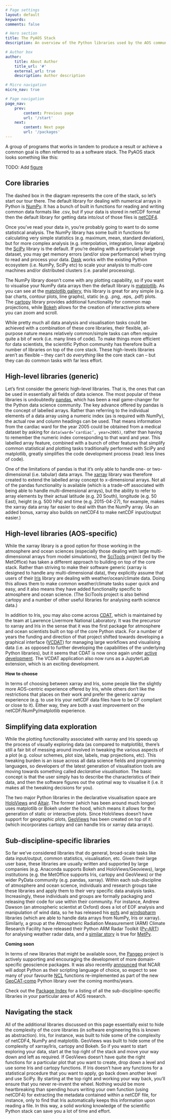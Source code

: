 ```yaml
---
# Page settings
layout: default
keywords:
comments: false

# Hero section
title: The PyAOS Stack
description: An overview of the Python libraries used by the AOS community.

# Author box
author:
    title: About Author
    title_url: '#'
    external_url: true
    description: Author description

# Micro navigation
micro_nav: true

# Page navigation
page_nav:
    prev:
        content: Previous page
        url: '/start'
    next:
        content: Next page
        url: '/packages'
---
```


A group of programs that works in tandem to produce a result or achieve a common goal
is often referred to as a software stack.
The PyAOS stack looks something like this:

TODO: Add [figure](https://github.com/carpentrieslab/python-aos-lesson/blob/gh-pages/fig/01-pyaos-stack.png)

## Core libraries

The dashed box in the diagram represents the core of the stack, so let’s start our tour there.
The default library for dealing with numerical arrays in Python is [NumPy](http://www.numpy.org/).
It has a bunch of built in functions for reading and writing common data formats like .csv,
but if your data is stored in netCDF format then the default library for getting data
into/out of those files is [netCDF4](http://unidata.github.io/netcdf4-python/netCDF4/index.html).

Once you’ve read your data in, you’re probably going to want to do some statistical analysis.
The NumPy library has some built in functions for calculating very simple statistics
(e.g. maximum, mean, standard deviation),
but for more complex analysis
(e.g. interpolation, integration, linear algebra)
the [SciPy](https://www.scipy.org/scipylib/index.html) library is the default.
If you’re dealing with a particularly large dataset,
you may get memory errors (and/or slow performance)
when trying to read and process your data.
[Dask](https://dask.org/) works with the existing Python ecosystem (i.e. NumPy, SciPy etc)
to scale your analysis to multi-core machines and/or distributed clusters
(i.e. parallel processing).

The NumPy library doesn’t come with any plotting capability,
so if you want to visualise your NumPy data arrays then the default library is [matplotlib](https://matplotlib.org/).
As you can see at the [matplotlib gallery](https://matplotlib.org/gallery.html),
this library is great for any simple (e.g. bar charts, contour plots, line graphs),
static (e.g. .png, .eps, .pdf) plots.
The [cartopy](https://scitools.org.uk/cartopy/docs/latest/) library
provides additional functionality for common map projections,
while [Bokeh](http://bokeh.pydata.org/) allows for the creation of interactive plots
where you can zoom and scroll.

While pretty much all data analysis and visualisation tasks
could be achieved with a combination of these core libraries,
their flexible, all-purpose nature means relatively common/simple tasks
can often require quite a bit of work (i.e. many lines of code).
To make things more efficient for data scientists,
the scientific Python community has therefore built a number of libraries on top of the core stack.
These high-levels libraries aren’t as flexible
– they can’t do *everything* like the core stack can –
but they can do common tasks with far less effort.

## High-level libraries (generic)

Let’s first consider the generic high-level libraries.
That is, the ones that can be used in essentially all fields of data science.
The most popular of these libraries is undoubtedly [pandas](http://pandas.pydata.org/),
which has been a real game-changer for the Python data science community.
The key advance offered by pandas is the concept of labelled arrays.
Rather than referring to the individual elements of a data array using a numeric index
(as is required with NumPy),
the actual row and column headings can be used.
That means information from the cardiac ward for the year 2005
could be obtained from a medical dataset by asking for `data(ward=’cardiac’, year=2005)`,
rather than having to remember the numeric index corresponding to that ward and year.
This labelled array feature,
combined with a bunch of other features that simplify common statistical and plotting tasks
traditionally performed with SciPy and matplotlib,
greatly simplifies the code development process (read: less lines of code).

One of the limitations of pandas
is that it’s only able to handle one- or two-dimensional (i.e. tabular) data arrays.
The [xarray](http://xarray.pydata.org/) library was therefore created
to extend the labelled array concept to x-dimensional arrays.
Not all of the pandas functionality is available
(which is a trade-off associated with being able to handle multi-dimensional arrays),
but the ability to refer to array elements by their actual latitude (e.g. 20 South),
longitude (e.g. 50 East), height (e.g. 500 hPa) and time (e.g. 2015-04-27), for example,
makes the xarray data array far easier to deal with than the NumPy array.
(As an added bonus, xarray also builds on netCDF4 to make netCDF input/output easier.)

## High-level libraries (AOS-specific)

While the xarray library is a good option for those working in the atmosphere and ocean sciences
(especially those dealing with large multi-dimensional arrays from model simulations),
the [SciTools](https://scitools.org.uk/) project (led by the MetOffice)
has taken a different approach to building on top of the core stack.
Rather than striving to make their software generic
(xarray is designed to handle any multi-dimensional data),
they explicitly assume that users of their [Iris](https://scitools.org.uk/iris/docs/latest/)
library are dealing with weather/ocean/climate data.
Doing this allows them to make common weather/climate tasks super quick and easy,
and it also means they have added functionality specific to atmosphere and ocean science.
(The SciTools project is also behind cartopy
and a number of other useful libraries for analysing earth science data.)

In addition to Iris, you may also come across [CDAT](https://cdat.llnl.gov),
which is maintained by the team at Lawrence Livermore National Laboratory.
It was the precursor to xarray and Iris in the sense that it was the first package
for atmosphere and ocean scientists built on top of the core Python stack.
For a number of years the funding and direction of that project shifted towards
developing a graphical interface ([VCDAT](https://vcdat.llnl.gov))
for managing large workflows and visualising data
(i.e. as opposed to further developing the capabilities of the underlying Python libraries),
but it seems that CDAT is now once again under [active development](https://github.com/CDAT/cdat/wiki).
The VCDAT application also now runs as a JupyterLab extension, which is an exciting development.

<div class="callout callout--info">
    <p><strong>How to choose</strong></p>
    <p>In terms of choosing between xarray and Iris,
    some people like the slightly more AOS-centric experience offered by Iris,
    while others don’t like the restrictions that places on their work
    and prefer the generic xarray experience
    (e.g. to use Iris your netCDF data files have to be CF compliant or close to it).
    Either way, they are both a vast improvement on the netCDF/NumPy/matplotlib experience.
    </p>
</div>


## Simplifying data exploration

While the plotting functionality associated with xarray and Iris
speeds up the process of visually exploring data (as compared to matplotlib),
there’s still a fair bit of messing around involved in tweaking the various aspects of a plot
(e.g. colour schemes, plot size, labels, map projections, etc).
This tweaking burden is an issue across all data science fields and programming languages,
so developers of the latest generation of visualisation tools
are moving towards something called *declarative visualisation*.
The basic concept is that the user simply has to describe the characteristics of their data,
and then the software figures out the optimal way to visualise it
(i.e. it makes all the tweaking decisions for you).

The two major Python libraries in the declarative visualisation space are
[HoloViews](http://holoviews.org/) and [Altair](https://altair-viz.github.io/).
The former (which has been around much longer) uses matplotlib or Bokeh under the hood,
which means it allows for the generation of static or interactive plots.
Since HoloViews doesn’t have support for geographic plots,
[GeoViews](http://geoviews.org/) has been created on top of it
(which incorporates cartopy and can handle Iris or xarray data arrays).

## Sub-discipline-specific libraries

So far we’ve considered libraries that do general,
broad-scale tasks like data input/output, common statistics, visualisation, etc.
Given their large user base,
these libraries are usually written and supported by large companies
(e.g. Anaconda supports Bokeh and HoloViews/Geoviews),
large institutions (e.g. the MetOffice supports Iris, cartopy and GeoViews)
or the wider PyData community (e.g. pandas, xarray).
Within each sub-discipline of atmosphere and ocean science,
individuals and research groups take these libraries
and apply them to their very specific data analysis tasks.
Increasingly, these individuals and groups
are formally packaging and releasing their code for use within their community.
For instance, Andrew Dawson (an atmospheric scientist at Oxford)
does a lot of EOF analysis and manipulation of wind data,
so he has released his [eofs](https://ajdawson.github.io/eofs/latest/)
and [windspharm](https://ajdawson.github.io/windspharm/latest/) libraries
(which are able to handle data arrays from NumPy, Iris or xarray).
Similarly, a group at the Atmospheric Radiation Measurement (ARM) Climate Research Facility
have released their Python ARM Radar Toolkit ([Py-ART](http://arm-doe.github.io/pyart/))
for analysing weather radar data,
and a [similar story](https://www.unidata.ucar.edu/blogs/news/entry/metpy_an_open_source_python)
is true for [MetPy](https://unidata.github.io/MetPy/latest/index.html).

<div class="callout callout--info">
    <p><strong>Coming soon</strong></p>
    <p>In terms of new libraries that might be available soon,
    the <a href="https://pangeo.io/">Pangeo</a>
    project is actively supporting and encouraging
    the development of more domain-specific geoscience packages. 
    It was also recently
    <a href="https://www.ncl.ucar.edu/Document/Pivot_to_Python/">announced</a>
    that NCAR will adopt Python as their scripting language of choice,
    so expect to see many of your favourite <a href="https://www.ncl.ucar.edu/">NCL</a>
    functions re-implemented as part of the new
    <a href="https://geocat-comp.readthedocs.io/en/latest/">GeoCAT-comp</a>
    Python library over the coming months/years.
    </p>
</div>

Check out the [Package Index](https://pyaos.github.io/packages/) for a listing of all the
sub-discipline-specific libraries in your particular area of AOS research.

## Navigating the stack

All of the additional libraries discussed on this page
essentially exist to hide the complexity of the core libraries
(in software engineering this is known as abstraction).
Iris, for instance, was built to hide some of the complexity of netCDF4, NumPy and matplotlib.
GeoViews was built to hide some of the complexity of xarray/Iris, cartopy and Bokeh.
So if you want to start exploring your data, start at the top right of the stack
and move your way down and left as required.
If GeoViews doesn’t have quite the right functions for a particular plot that you want to create,
drop down a level and use some Iris and cartopy functions.
If Iris doesn’t have any functions for a statistical procedure that you want to apply,
go back down another level and use SciPy.
By starting at the top right and working your way back,
you’ll ensure that you never re-invent the wheel.
Nothing would be more heartbreaking than spending hours writing your own function (using netCDF4)
for extracting the metadata contained within a netCDF file, for instance,
only to find that Iris automatically keeps this information upon reading a file.
In this way, a solid working knowledge of the scientific Python stack
can save you a lot of time and effort.